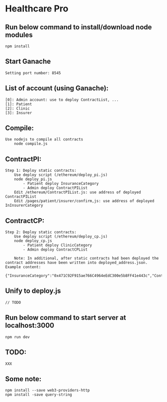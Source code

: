 # Healthcare Pro

## Run below command to install/download node modules
	npm install
	
## Start Ganache
	Setting port number: 8545

## List of account (using Ganache):
	[0]: Admin account: use to deploy ContractList, ...
	[1]: Patient
	[2]: Clinic
	[3]: Insurer
	
## Compile:
	Use nodejs to compile all contracts
		node compile.js
	
## ContractPI:
	Step 1: Deploy static contracts:
		Use deploy script (/ethereum/deploy_pi.js)
		node deploy_pi.js
			- Patient deploy InsuranceCategory
			- Admin deploy ContractPIList
		Edit /ethereum/ContractPIList.js: use address of deployed ContractPIList
		Edit /pages/patient/insurer/confirm,js: use address of deployed InInsurerCategory
		
## ContractCP:
	Step 2: Deploy static contracts:
		Use deploy script (/ethereum/deploy_cp.js)
		node deploy_cp.js
			- Patient deploy ClinicCategory
			- Admin deploy ContractCPList
		
		Note: In additional, after static contracts had been deployed the contract addresses have been written into deployed_address.json. Example content:
			{"InsuranceCategory":"0x471C92F915ae766C4964eEdC300e5b8FF41e443c","ContractPIList":"0x8CdaF0CD259887258Bc13a92C0a6dA92698644C0","ClinicCategory":"0x57Dae64f612f50D10381476fAafd625fB3552652","ContractCPList":"0x345cA3e014Aaf5dcA488057592ee47305D9B3e10"}

## Unify to deploy.js
	// TODO

## Run below command to start server at localhost:3000
	npm run dev
	
	
## TODO:
	XXX
## Some note:
	npm install --save web3-providers-http
	npm install -save query-string


